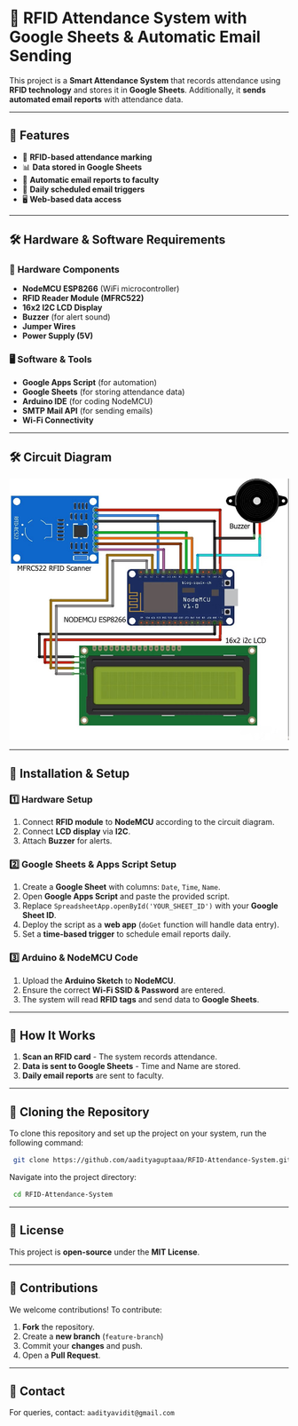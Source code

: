 # 📌 RFID Attendance System with Google Sheets & Automatic Email Sending

This project is a **Smart Attendance System** that records attendance using **RFID technology** and stores it in **Google Sheets**. Additionally, it **sends automated email reports** with attendance data.

---

## 🚀 Features
- 📍 **RFID-based attendance marking**
- 📊 **Data stored in Google Sheets**
- 📧 **Automatic email reports to faculty**
- 🔔 **Daily scheduled email triggers**
- 🖥️ **Web-based data access**

---

## 🛠️ Hardware & Software Requirements

### 🔧 **Hardware Components**
- **NodeMCU ESP8266** (WiFi microcontroller)
- **RFID Reader Module (MFRC522)**
- **16x2 I2C LCD Display**
- **Buzzer** (for alert sound)
- **Jumper Wires**
- **Power Supply (5V)**

### 🖥️ **Software & Tools**
- **Google Apps Script** (for automation)
- **Google Sheets** (for storing attendance data)
- **Arduino IDE** (for coding NodeMCU)
- **SMTP Mail API** (for sending emails)
- **Wi-Fi Connectivity**

---

## 🛠️ Circuit Diagram
![Circuit Diagram](circuit%20diagram.jpg)

---

## 🔧 Installation & Setup

### 1️⃣ **Hardware Setup**
1. Connect **RFID module** to **NodeMCU** according to the circuit diagram.
2. Connect **LCD display** via **I2C**.
3. Attach **Buzzer** for alerts.

### 2️⃣ **Google Sheets & Apps Script Setup**
1. Create a **Google Sheet** with columns: `Date`, `Time`, `Name`.
2. Open **Google Apps Script** and paste the provided script.
3. Replace `SpreadsheetApp.openById('YOUR_SHEET_ID')` with your **Google Sheet ID**.
4. Deploy the script as a **web app** (`doGet` function will handle data entry).
5. Set a **time-based trigger** to schedule email reports daily.

### 3️⃣ **Arduino & NodeMCU Code**
1. Upload the **Arduino Sketch** to **NodeMCU**.
2. Ensure the correct **Wi-Fi SSID & Password** are entered.
3. The system will read **RFID tags** and send data to **Google Sheets**.

---

## 🔧 How It Works
1. **Scan an RFID card** - The system records attendance.
2. **Data is sent to Google Sheets** - Time and Name are stored.
3. **Daily email reports** are sent to faculty.

---

## 📂 Cloning the Repository
To clone this repository and set up the project on your system, run the following command:
```sh
 git clone https://github.com/aadityaguptaaa/RFID-Attendance-System.git
```
Navigate into the project directory:
```sh
 cd RFID-Attendance-System
```

---

## 📜 License
This project is **open-source** under the **MIT License**.

---

## 🤝 Contributions
We welcome contributions! To contribute:
1. **Fork** the repository.
2. Create a **new branch** (`feature-branch`)
3. Commit your **changes** and push.
4. Open a **Pull Request**.

---

## 📧 Contact
For queries, contact: `aadityavidit@gmail.com`

